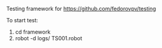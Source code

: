 Testing framework for https://github.com/fedorovpv/testing

To start test:
1. cd framework
2. robot -d logs/ TS001.robot
